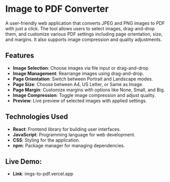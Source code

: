 # Image to PDF Converter

A user-friendly web application that converts JPEG and PNG images to PDF with just a click. The tool allows users to select images, drag-and-drop them, and customize various PDF settings including page orientation, size, and margins. It also supports image compression and quality adjustments.

## Features

- **Image Selection**: Choose images via file input or drag-and-drop.
- **Image Management**: Rearrange images using drag-and-drop.
- **Page Orientation**: Switch between Portrait and Landscape modes.
- **Page Size**: Choose between A4, US Letter, or Same as Image.
- **Page Margin**: Customize margins with options like None, Small, and Big.
- **Image Compression**: Toggle image compression and adjust quality.
- **Preview**: Live preview of selected images with applied settings.

## Technologies Used

- **React**: Frontend library for building user interfaces.
- **JavaScript**: Programming language for web development.
- **CSS**: Styling for the application.
- **npm**: Package manager for managing dependencies.

## Live Demo: 
- **Link**: imgs-to-pdf.vercel.app
